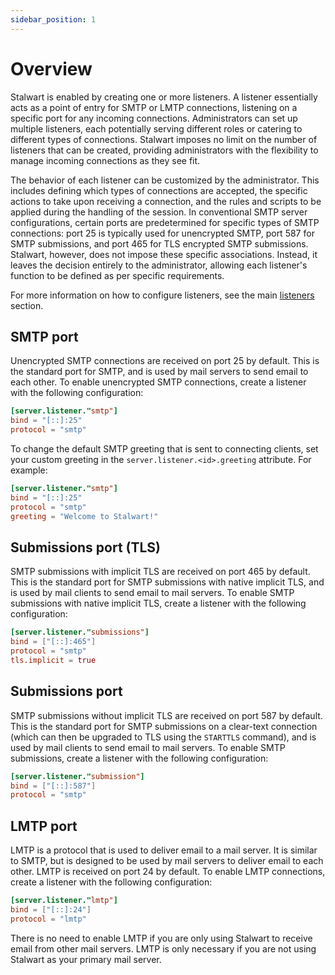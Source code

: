 ```yaml
---
sidebar_position: 1
---
```


# Overview

Stalwart is enabled by creating one or more listeners. A listener essentially acts as a point of entry for SMTP or LMTP connections, listening on a specific port for any incoming connections. Administrators can set up multiple listeners, each potentially serving different roles or catering to different types of connections. Stalwart imposes no limit on the number of listeners that can be created, providing administrators with the flexibility to manage incoming connections as they see fit.

The behavior of each listener can be customized by the administrator. This includes defining which types of connections are accepted, the specific actions to take upon receiving a connection, and the rules and scripts to be applied during the handling of the session. In conventional SMTP server configurations, certain ports are predetermined for specific types of SMTP connections: port 25 is typically used for unencrypted SMTP, port 587 for SMTP submissions, and port 465 for TLS encrypted SMTP submissions. Stalwart, however, does not impose these specific associations. Instead, it leaves the decision entirely to the administrator, allowing each listener's function to be defined as per specific requirements.

For more information on how to configure listeners, see the main [listeners](/docs/server/listener) section.

## SMTP port

Unencrypted SMTP connections are received on port 25 by default. This is the standard port for SMTP, and is used by mail servers to send email to each other. To enable unencrypted SMTP connections, create a listener with the following configuration:

```toml
[server.listener."smtp"]
bind = "[::]:25"
protocol = "smtp"
```

To change the default SMTP greeting that is sent to connecting clients, set your custom greeting in the `server.listener.<id>.greeting` attribute. For example:

```toml
[server.listener."smtp"]
bind = "[::]:25"
protocol = "smtp"
greeting = "Welcome to Stalwart!"
```

## Submissions port (TLS)

SMTP submissions with implicit TLS are received on port 465 by default. This is the standard port for SMTP submissions with native implicit TLS, and is used by mail clients to send email to mail servers. To enable SMTP submissions with native implicit TLS, create a listener with the following configuration:

```toml
[server.listener."submissions"]
bind = ["[::]:465"]
protocol = "smtp"
tls.implicit = true
```

## Submissions port

SMTP submissions without implicit TLS are received on port 587 by default. This is the standard port for SMTP submissions on a clear-text connection (which can then be upgraded to TLS using the `STARTTLS` command), and is used by mail clients to send email to mail servers. To enable SMTP submissions, create a listener with the following configuration:

```toml
[server.listener."submission"]
bind = ["[::]:587"]
protocol = "smtp"
```

## LMTP port

LMTP is a protocol that is used to deliver email to a mail server. It is similar to SMTP, but is designed to be used by mail servers to deliver email to each other. LMTP is received on port 24 by default. To enable LMTP connections, create a listener with the following configuration:

```toml
[server.listener."lmtp"]
bind = ["[::]:24"]
protocol = "lmtp"
```

There is no need to enable LMTP if you are only using Stalwart to receive email from other mail servers. LMTP is only necessary if you are not using Stalwart as your primary mail server.
